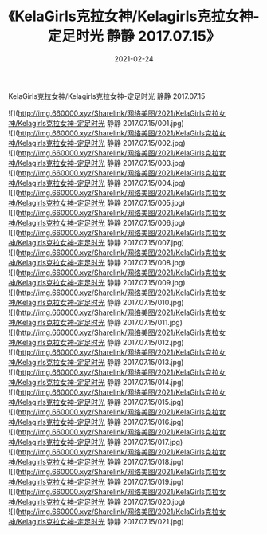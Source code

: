 ﻿---
layout: post
title:  《KelaGirls克拉女神/Kelagirls克拉女神-定足时光 静静 2017.07.15》
date:   2021-02-24
img: http://img.660000.xyz/Sharelink/网络美图/2021/KelaGirls克拉女神/Kelagirls克拉女神-定足时光 静静 2017.07.15/000.jpg
categories: [美女, 清纯, 唯美]
---

KelaGirls克拉女神/Kelagirls克拉女神-定足时光 静静 2017.07.15

 ![](http://img.660000.xyz/Sharelink/网络美图/2021/KelaGirls克拉女神/Kelagirls克拉女神-定足时光 静静 2017.07.15/001.jpg) <br>![](http://img.660000.xyz/Sharelink/网络美图/2021/KelaGirls克拉女神/Kelagirls克拉女神-定足时光 静静 2017.07.15/002.jpg) <br>![](http://img.660000.xyz/Sharelink/网络美图/2021/KelaGirls克拉女神/Kelagirls克拉女神-定足时光 静静 2017.07.15/003.jpg) <br>![](http://img.660000.xyz/Sharelink/网络美图/2021/KelaGirls克拉女神/Kelagirls克拉女神-定足时光 静静 2017.07.15/004.jpg) <br>![](http://img.660000.xyz/Sharelink/网络美图/2021/KelaGirls克拉女神/Kelagirls克拉女神-定足时光 静静 2017.07.15/005.jpg) <br>![](http://img.660000.xyz/Sharelink/网络美图/2021/KelaGirls克拉女神/Kelagirls克拉女神-定足时光 静静 2017.07.15/006.jpg) <br>![](http://img.660000.xyz/Sharelink/网络美图/2021/KelaGirls克拉女神/Kelagirls克拉女神-定足时光 静静 2017.07.15/007.jpg) <br>![](http://img.660000.xyz/Sharelink/网络美图/2021/KelaGirls克拉女神/Kelagirls克拉女神-定足时光 静静 2017.07.15/008.jpg) <br>![](http://img.660000.xyz/Sharelink/网络美图/2021/KelaGirls克拉女神/Kelagirls克拉女神-定足时光 静静 2017.07.15/009.jpg) <br>![](http://img.660000.xyz/Sharelink/网络美图/2021/KelaGirls克拉女神/Kelagirls克拉女神-定足时光 静静 2017.07.15/010.jpg) <br>![](http://img.660000.xyz/Sharelink/网络美图/2021/KelaGirls克拉女神/Kelagirls克拉女神-定足时光 静静 2017.07.15/011.jpg) <br>![](http://img.660000.xyz/Sharelink/网络美图/2021/KelaGirls克拉女神/Kelagirls克拉女神-定足时光 静静 2017.07.15/012.jpg) <br>![](http://img.660000.xyz/Sharelink/网络美图/2021/KelaGirls克拉女神/Kelagirls克拉女神-定足时光 静静 2017.07.15/013.jpg) <br>![](http://img.660000.xyz/Sharelink/网络美图/2021/KelaGirls克拉女神/Kelagirls克拉女神-定足时光 静静 2017.07.15/014.jpg) <br>![](http://img.660000.xyz/Sharelink/网络美图/2021/KelaGirls克拉女神/Kelagirls克拉女神-定足时光 静静 2017.07.15/015.jpg) <br>![](http://img.660000.xyz/Sharelink/网络美图/2021/KelaGirls克拉女神/Kelagirls克拉女神-定足时光 静静 2017.07.15/016.jpg) <br>![](http://img.660000.xyz/Sharelink/网络美图/2021/KelaGirls克拉女神/Kelagirls克拉女神-定足时光 静静 2017.07.15/017.jpg) <br>![](http://img.660000.xyz/Sharelink/网络美图/2021/KelaGirls克拉女神/Kelagirls克拉女神-定足时光 静静 2017.07.15/018.jpg) <br>![](http://img.660000.xyz/Sharelink/网络美图/2021/KelaGirls克拉女神/Kelagirls克拉女神-定足时光 静静 2017.07.15/019.jpg) <br>![](http://img.660000.xyz/Sharelink/网络美图/2021/KelaGirls克拉女神/Kelagirls克拉女神-定足时光 静静 2017.07.15/020.jpg) <br>![](http://img.660000.xyz/Sharelink/网络美图/2021/KelaGirls克拉女神/Kelagirls克拉女神-定足时光 静静 2017.07.15/021.jpg) <br>